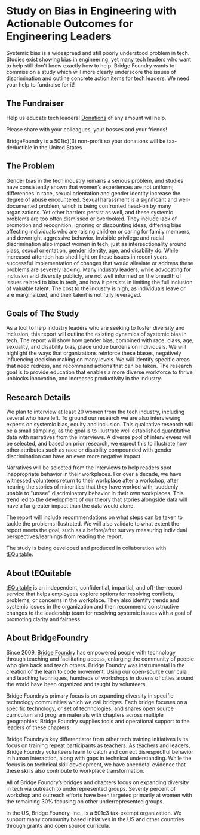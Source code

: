 # Study on Bias in Engineering with Actionable Outcomes for Engineering Leaders

Systemic bias is a widespread and still poorly understood problem in tech. Studies exist showing bias in engineering, yet many tech leaders who want to help still don't know exactly how to help. Bridge Foundry wants to commission a study which will more clearly underscore the issues of discrimination and outline concrete action items for tech leaders. We need your help to fundraise for it!

## The Fundraiser

Help us educate tech leaders! [Donations](https://secure.givelively.org/donate/bridge-foundry-inc/help-commission-a-study-on-bias-in-engineering) of any amount will help. 

Please share with your colleagues, your bosses and your friends! 

BridgeFoundry is a 501(c)(3) non-profit so your donations will be tax-deductible in the United States


## The Problem
Gender bias in the tech industry remains a serious problem, and studies have consistently shown that women’s experiences are not uniform; differences in race, sexual orientation and gender identity increase the degree of abuse encountered. Sexual harassment is a significant and well-documented problem, which is being confronted head-on by many organizations. Yet other barriers persist as well, and these systemic problems are too often dismissed or overlooked. They include lack of promotion and recognition, ignoring or discounting ideas, differing bias affecting individuals who are raising children or caring for family members, and downright aggressive behavior. Invisible privilege and racial discrimination also impact women in tech, just as intersectionality around class, sexual orientation, gender identity, age, and disability do.  While increased attention has shed light on these issues in recent years, successful implementation of changes that would alleviate or address these problems are severely lacking. Many industry leaders, while advocating for inclusion and diversity publicly, are not well informed on the breadth of issues related to bias in tech, and how it persists in limiting the full inclusion of valuable talent.  The cost to the industry is high, as individuals leave or are marginalized, and their talent is not fully leveraged.  

## Goals of The Study
As a tool to help industry leaders who are seeking to foster diversity and inclusion, this report will outline the existing dynamics of systemic bias in tech.  The report will show how gender bias, combined with race, class, age, sexuality, and disability bias, place undue burdens on individuals. We will highlight the ways that organizations reinforce these biases, negatively influencing decision making on many levels. We will identify specific areas that need redress, and recommend actions that can be taken. The research goal is to provide education that enables a more diverse workforce to thrive, unblocks innovation, and increases productivity in the industry.

## Research Details
We plan to interview at least 20 women from the tech industry, including several who have left. To ground our research we are also interviewing experts on systemic bias, equity and 
inclusion. This qualitative research will be a small sampling, as the goal is to illustrate well established quantitative data with narratives from the interviews. A diverse pool of interviewees will be selected, and based on prior research, we expect this to illustrate how other attributes such as race or disability compounded with gender discrimination can have an even more negative impact. 

Narratives will be selected from the interviews to help readers spot inappropriate behavior in their workplaces. For over a decade, we have witnessed volunteers return to their workplace after a workshop, after hearing the stories of minorities that they have worked with, suddenly unable to "unsee" discriminatory behavior in their own workplaces. This trend led to the development of our theory that stories alongside data will have a far greater impact than the data would alone.

The report will include recommendations on what steps can be taken to tackle the problems illustrated.  We will also  validate to what extent the report meets the goal, such as a before/after survey measuring individual perspectives/learnings from reading the report.

The study is being developed and produced in collaboration with [tEQuitable](https://www.tequitable.com/).

## About tEQuitable
[tEQuitable](https://www.tequitable.com/) is an independent, confidential, impartial, and off-the-record service that helps employees explore options for resolving conflicts, problems, or concerns in the workplace. They also identify trends and systemic issues in the organization and then recommend constructive changes to the leadership team for resolving systemic issues with a goal of promoting clarity and fairness.


## About BridgeFoundry
Since 2009, [Bridge Foundry](https://bridgefoundry.org/) has empowered people with technology through teaching and facilitating access, enlarging the community of people who give back and teach others. Bridge Foundry was instrumental in the creation of the learn to code movement. Using our open-source curricula and teaching techniques, hundreds of workshops in dozens of cities around the world have been organized and taught by volunteers.

Bridge Foundry’s primary focus is on expanding diversity in specific technology communities which we call bridges. Each bridge focuses on a specific technology, or set of technologies, and shares open source curriculum and program materials with chapters across multiple geographies. Bridge Foundry supplies tools and operational support to the leaders of these chapters.

Bridge Foundry’s key differentiator from other tech training initiatives is its focus on training repeat participants as teachers. As teachers and leaders, Bridge Foundry volunteers learn to catch and correct disrespectful behavior in human interaction, along with gaps in technical understanding. While the focus is on technical skill development, we have anecdotal evidence that these skills also contribute to workplace transformation.

All of Bridge Foundry’s bridges and chapters focus on expanding diversity in tech via outreach to underrepresented groups. Seventy percent of workshop and outreach efforts have been targeted primarily at women with the remaining 30% focusing on other underrepresented groups.

In the US, Bridge Foundry, Inc., is a 501c3 tax-exempt organization. We support many community based initiatives in the US and other countries through grants and open source curricula.
